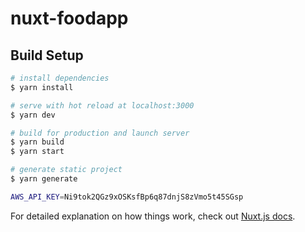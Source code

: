 # nuxt-foodapp

## Build Setup

```bash
# install dependencies
$ yarn install

# serve with hot reload at localhost:3000
$ yarn dev

# build for production and launch server
$ yarn build
$ yarn start

# generate static project
$ yarn generate

AWS_API_KEY=Ni9tok2QGz9xOSKsfBp6q87dnjS8zVmo5t45SGsp
```

For detailed explanation on how things work, check out [Nuxt.js docs](https://nuxtjs.org).
